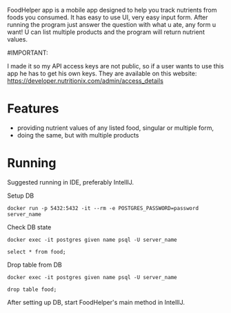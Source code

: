 FoodHelper app is a mobile app designed to help you track nutrients from foods you consumed. It has easy to use UI, very easy input form. After running the program just answer the question with what u ate, any form u want! U can list multiple products and the program will return nutrient values.

#IMPORTANT:

I made it so my API access keys are not public, so if a user wants to use this app he has to get his own keys. They are available on this website: https://developer.nutritionix.com/admin/access_details

# Features

- providing nutrient values of any listed food, singular or multiple form,
- doing the same, but with multiple products

# Running

Suggested running in IDE, preferably IntellIJ.

Setup DB

    docker run -p 5432:5432 -it --rm -e POSTGRES_PASSWORD=password server_name

Check DB state

    docker exec -it postgres given name psql -U server_name

    select * from food;

Drop table from DB

    docker exec -it postgres given name psql -U server_name

    drop table food;

After setting up DB, start FoodHelper's main method in IntellIJ.
